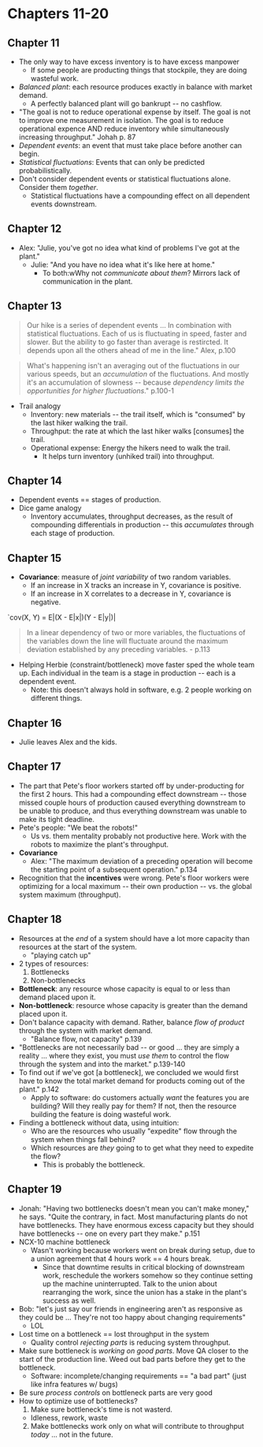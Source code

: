 # Chapters 11-20

## Chapter 11

* The only way to have excess inventory is to have excess manpower
  * If some people are producting things that stockpile, they are doing wasteful work.
* _Balanced plant_: each resource produces exactly in balance with market demand.
  * A perfectly balanced plant will go bankrupt -- no cashflow.
* "The goal is not to reduce operational expense by itself. The goal is not to improve one measurement in isolation. The goal is to reduce operational expence AND reduce inventory while simultaneously increasing throughput." Johah p. 87
* _Dependent events_: an event that must take place before another can begin.
* _Statistical fluctuations_: Events that can only be predicted probabilistically. 
* Don't consider dependent events or statistical fluctuations alone. Consider them _together_. 
  * Statistical fluctuations have a compounding effect on all dependent events downstream.

## Chapter 12

* Alex: "Julie, you've got no idea what kind of problems I've got at the plant."
  * Julie: "And you have no idea what it's like here at home."  
    * To both:wWhy not _communicate about them_? Mirrors lack of communication in the plant.

## Chapter 13

> Our hike is a series of dependent events ... In combination with statistical fluctuations. Each of us is fluctuating in speed, faster and slower. But the ability to go faster than average is restircted. It depends upon all the others ahead of me in the line." Alex, p.100

> What's happening isn't an averaging out of the fluctuations in our various speeds, but an _accumulation_ of the fluctuations. And mostly it's an accumulation of slowness -- because _dependency limits the opportunities for higher fluctuations_." p.100-1

* Trail analogy
  * Inventory: new materials -- the trail itself, which is "consumed" by the last hiker walking the trail.
  * Throughput: the rate at which the last hiker walks [consumes] the trail.
  * Operational expense: Energy the hikers need to walk the trail.
    * It helps turn inventory (unhiked trail) into throughput.

## Chapter 14

* Dependent events == stages of production.
* Dice game analogy
  * Inventory accumulates, throughput decreases, as the result of compounding differentials in production -- this _accumulates_ through each stage of production.

## Chapter 15 

* **Covariance**: measure of _joint variability_ of two random variables.
  * If an increase in X tracks an increase in Y, covariance is positive. 
  * If an increase in X correlates to a decrease in Y, covariance is negative.

`cov(X, Y) = E|(X - E|x|)(Y - E|y|)|

> In a linear dependency of two or more variables, the fluctuations of the variables down the line will fluctuate around the maximum deviation established by any preceding variables. - p.113

* Helping Herbie (constraint/bottleneck) move faster sped the whole team up. Each individual in the team is a stage in production -- each is a dependent event. 
  * Note: this doesn't always hold in software, e.g. 2 people working on different things.

## Chapter 16

* Julie leaves Alex and the kids. 

## Chapter 17

* The part that Pete's floor workers started off by under-producting for the first 2 hours. This had a compounding effect downstream -- those missed couple hours of production caused everything downstream to be unable to produce, and thus everything downstream was unable to make its tight deadline.
* Pete's people: "We beat the robots!" 
  * Us vs. them mentality probably not productive here. Work with the robots to maximize the plant's throughput. 
* **Covariance**
  * Alex: "The maximum deviation of a preceding operation will become the starting point of a subsequent operation." p.134
* Recognition that the **incentives** were wrong. Pete's floor workers were optimizing for a local maximum -- their own production -- vs. the global system maximum (throughput).

## Chapter 18

* Resources at the _end_ of a system should have a lot more capacity than resources at the start of the system. 
  * "playing catch up"
* 2 types of resources:
  1. Bottlenecks
  2. Non-bottlenecks
* **Bottleneck**: any resource whose capacity is equal to or less than demand placed upon it.
* **Non-bottleneck**: resource whose capacity is greater than the demand placed upon it.
* Don't balance capacity with demand. Rather, balance _flow of product_ through the system with market demand. 
  * "Balance flow, not capacity" p.139
* "Bottlenecks are not necessarily bad -- or good ... they are simply a reality ... where they exist, you must _use them_ to control the flow through the system and into the market." p.139-140
* To find out if we've got [a bottleneck], we concluded we would first have to know the total market demand for products coming out of the plant." p.142
  * Apply to software: do customers actually _want_ the features you are building? Will they really pay for them? If not, then the resource building the feature is doing wasteful work.
* Finding a bottleneck without data, using intuition:
  * Who are the resources who usually "expedite" flow through the system when things fall behind?
  * Which resources are _they_ going to to get what they need to expedite the flow? 
    * This is probably the bottleneck.

## Chapter 19

* Jonah: "Having two bottlenecks doesn't mean you can't make money," he says. "Quite the contrary, in fact. Most manufacturing plants do not have bottlenecks. They have enormous excess capacity but they should have bottlenecks -- one on every part they make." p.151
* NCX-10 machine bottleneck
  * Wasn't working because workers went on break during setup, due to a union agreement that 4 hours work == 4 hours break.
    * Since that downtime results in critical blocking of downstream work, reschedule the workers somehow so they continue setting up the machine uninterrupted. Talk to the union about rearranging the work, since the union has a stake in the plant's success as well.
* Bob: "let's just say our friends in engineering aren't as responsive as they could be ... They're not too happy about changing requirements" 
  * LOL
* Lost time on a bottleneck == lost throughput in the system
  * Quality control _rejecting parts_ is reducing system throughput.
* Make sure bottleneck is _working on good parts_. Move QA closer to the start of the production line. Weed out bad parts before they get to the bottleneck.
  * Software: incomplete/changing requirements == "a bad part" (just like infra features w/ bugs)
* Be sure _process controls_ on bottleneck parts are very good
* How to optimize use of bottlenecks?
  1. Make sure bottleneck's time is not wasterd.
    * Idleness, rework, waste
  2. Make bottlenecks work only on what will contribute to throughput _today_ ... not in the future.
